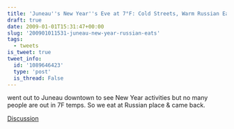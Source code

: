 ```yaml
---
title: 'Juneau''s New Year''s Eve at 7°F: Cold Streets, Warm Russian Eats'
draft: true
date: 2009-01-01T15:31:47+00:00
slug: '200901011531-juneau-new-year-russian-eats'
tags:
  - tweets
is_tweet: true
tweet_info:
  id: '1089646423'
  type: 'post'
  is_thread: False
---
```




went out to Juneau downtown to see New Year activities but no many people are out in 7F temps. So we eat at Russian place & came back.

[Discussion](https://x.com/sytelus/status/1089646423)
